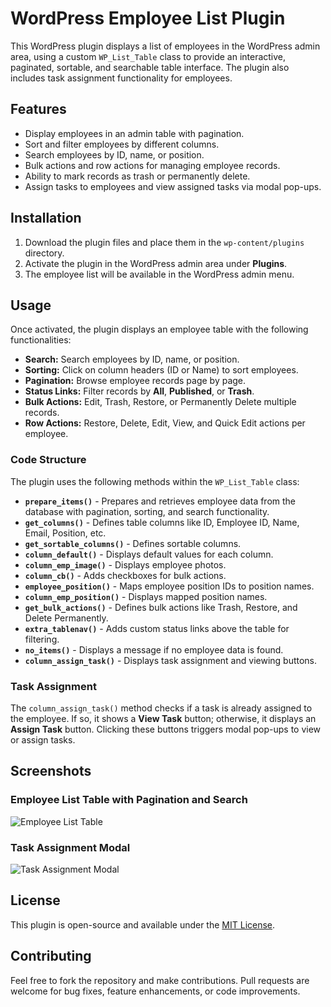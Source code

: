 # WordPress Employee List Plugin

This WordPress plugin displays a list of employees in the WordPress admin area, using a custom `WP_List_Table` class to provide an interactive, paginated, sortable, and searchable table interface. The plugin also includes task assignment functionality for employees.

## Features

- Display employees in an admin table with pagination.
- Sort and filter employees by different columns.
- Search employees by ID, name, or position.
- Bulk actions and row actions for managing employee records.
- Ability to mark records as trash or permanently delete.
- Assign tasks to employees and view assigned tasks via modal pop-ups.

## Installation

1. Download the plugin files and place them in the `wp-content/plugins` directory.
2. Activate the plugin in the WordPress admin area under **Plugins**.
3. The employee list will be available in the WordPress admin menu.

## Usage

Once activated, the plugin displays an employee table with the following functionalities:

- **Search:** Search employees by ID, name, or position.
- **Sorting:** Click on column headers (ID or Name) to sort employees.
- **Pagination:** Browse employee records page by page.
- **Status Links:** Filter records by **All**, **Published**, or **Trash**.
- **Bulk Actions:** Edit, Trash, Restore, or Permanently Delete multiple records.
- **Row Actions:** Restore, Delete, Edit, View, and Quick Edit actions per employee.

### Code Structure

The plugin uses the following methods within the `WP_List_Table` class:

- **`prepare_items()`** - Prepares and retrieves employee data from the database with pagination, sorting, and search functionality.
- **`get_columns()`** - Defines table columns like ID, Employee ID, Name, Email, Position, etc.
- **`get_sortable_columns()`** - Defines sortable columns.
- **`column_default()`** - Displays default values for each column.
- **`column_emp_image()`** - Displays employee photos.
- **`column_cb()`** - Adds checkboxes for bulk actions.
- **`employee_position()`** - Maps employee position IDs to position names.
- **`column_emp_position()`** - Displays mapped position names.
- **`get_bulk_actions()`** - Defines bulk actions like Trash, Restore, and Delete Permanently.
- **`extra_tablenav()`** - Adds custom status links above the table for filtering.
- **`no_items()`** - Displays a message if no employee data is found.
- **`column_assign_task()`** - Displays task assignment and viewing buttons.

### Task Assignment

The `column_assign_task()` method checks if a task is already assigned to the employee. If so, it shows a **View Task** button; otherwise, it displays an **Assign Task** button. Clicking these buttons triggers modal pop-ups to view or assign tasks.

## Screenshots

### Employee List Table with Pagination and Search

![Employee List Table](screenshot1.png)

### Task Assignment Modal

![Task Assignment Modal](screenshot2.png)

## License

This plugin is open-source and available under the [MIT License](LICENSE).

## Contributing

Feel free to fork the repository and make contributions. Pull requests are welcome for bug fixes, feature enhancements, or code improvements.

